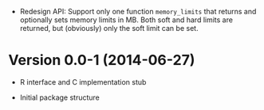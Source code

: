 - Redesign API: Support only one function `memory_limits` that returns and
  optionally sets memory limits in MB.  Both soft and hard limits are returned,
  but (obviously) only the soft limit can be set.

Version 0.0-1 (2014-06-27)
===

- R interface and C implementation stub

- Initial package structure
